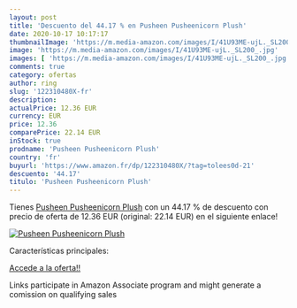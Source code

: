 ```yaml
---
layout: post
title: 'Descuento del 44.17 % en Pusheen Pusheenicorn Plush'
date: 2020-10-17 10:17:17
thumbnailImage: 'https://m.media-amazon.com/images/I/41U93ME-ujL._SL200_.jpg'
image: 'https://m.media-amazon.com/images/I/41U93ME-ujL._SL200_.jpg'
images: [ 'https://m.media-amazon.com/images/I/41U93ME-ujL._SL200_.jpg' ]
comments: true
category: ofertas
author: ring
slug: '122310480X-fr'
description:
actualPrice: 12.36 EUR
currency: EUR
price: 12.36
comparePrice: 22.14 EUR
inStock: true
prodname: 'Pusheen Pusheenicorn Plush'
country: 'fr'
buyurl: 'https://www.amazon.fr/dp/122310480X/?tag=tolees0d-21'
descuento: '44.17'
titulo: 'Pusheen Pusheenicorn Plush'
---
```


Tienes [Pusheen Pusheenicorn Plush](https://www.amazon.fr/dp/122310480X/?tag=tolees0d-21) con un 44.17 % de descuento con precio de oferta de 12.36 EUR (original: 22.14 EUR) en el siguiente enlace!

[![Pusheen Pusheenicorn Plush](https://m.media-amazon.com/images/I/41U93ME-ujL._SL200_.jpg)](https://www.amazon.fr/dp/122310480X/?tag=tolees0d-21)

Características principales:


[Accede a la oferta!!](https://www.amazon.fr/dp/122310480X/?tag=tolees0d-21)

Links participate in Amazon Associate program and might generate a comission on qualifying sales


